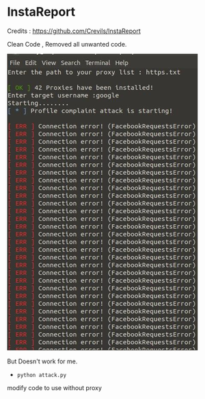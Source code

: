 # InstaReport
Credits : https://github.com/Crevils/InstaReport

Clean Code , Removed all unwanted code.

<img src="photo_2023-01-15_17-49-17.jpg"/>


But Doesn't work for me.

* `python attack.py`


modify code to use without proxy
